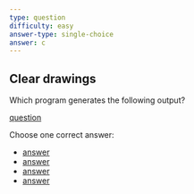```yaml
---
type: question
difficulty: easy
answer-type: single-choice
answer: c
---
```


## Clear drawings

Which program generates the following output?

[question](draw/c.evy "evy:svg")

Choose one correct answer:

- [answer](draw/a.evy "evy:source")
- [answer](draw/b.evy "evy:source")
- [answer](draw/c.evy "evy:source")
- [answer](draw/d.evy "evy:source")
